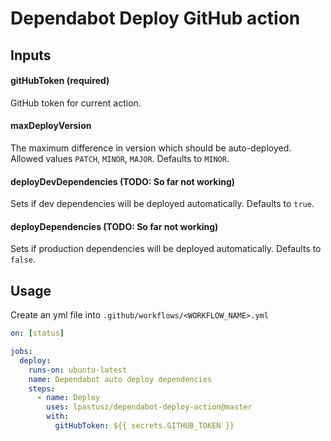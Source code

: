 # Dependabot Deploy GitHub action

## Inputs

#### gitHubToken (required)

GitHub token for current action.

#### maxDeployVersion

The maximum difference in version which should be auto-deployed. Allowed values `PATCH`, `MINOR`, `MAJOR`. Defaults to `MINOR`.

#### deployDevDependencies (TODO: So far not working)

Sets if dev dependencies will be deployed automatically. Defaults to `true`.

#### deployDependencies (TODO: So far not working)

Sets if production dependencies will be deployed automatically. Defaults to `false`.

## Usage

Create an yml file into `.github/workflows/<WORKFLOW_NAME>.yml`

```yml
on: [status]

jobs:
  deploy:
    runs-on: ubuntu-latest
    name: Dependabot auto deploy dependencies
    steps:
      - name: Deploy
        uses: lpastusz/dependabot-deploy-action@master
        with:
          gitHubToken: ${{ secrets.GITHUB_TOKEN }}
```
